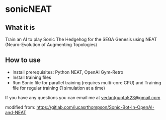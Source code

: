 # sonicNEAT

## What it is ##

Train an AI to play Sonic The Hedgehog for the SEGA Genesis using NEAT (Neuro-Evolution of Augmenting Topologies)

## How to use ##

- Install prerequisites: Python NEAT, OpenAI Gym-Retro
- Install training files
- Run Sonic file for parallel training (requires multi-core CPU) and Training file for regular training (1 simulation at a time)

If you have any questions you can email me at vedantgupta523@gmail.com

modified from: https://gitlab.com/lucasrthompson/Sonic-Bot-In-OpenAI-and-NEAT
